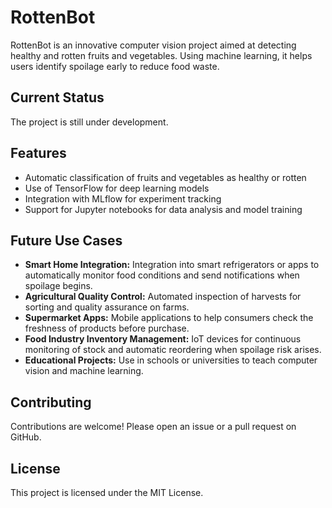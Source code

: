 # RottenBot

RottenBot is an innovative computer vision project aimed at detecting healthy and rotten fruits and vegetables. Using machine learning, it helps users identify spoilage early to reduce food waste.

## Current Status
The project is still under development.

## Features
- Automatic classification of fruits and vegetables as healthy or rotten
- Use of TensorFlow for deep learning models
- Integration with MLflow for experiment tracking
- Support for Jupyter notebooks for data analysis and model training


## Future Use Cases
- **Smart Home Integration:** Integration into smart refrigerators or apps to automatically monitor food conditions and send notifications when spoilage begins.
- **Agricultural Quality Control:** Automated inspection of harvests for sorting and quality assurance on farms.
- **Supermarket Apps:** Mobile applications to help consumers check the freshness of products before purchase.
- **Food Industry Inventory Management:** IoT devices for continuous monitoring of stock and automatic reordering when spoilage risk arises.
- **Educational Projects:** Use in schools or universities to teach computer vision and machine learning.

## Contributing
Contributions are welcome! Please open an issue or a pull request on GitHub.

## License
This project is licensed under the MIT License.